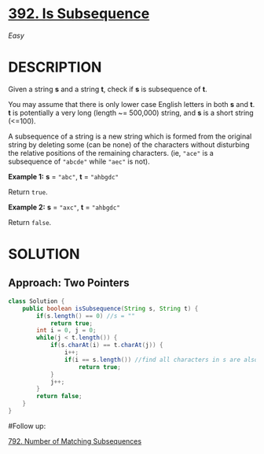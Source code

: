 # [392. Is Subsequence](https://leetcode.com/problems/is-subsequence/)

*Easy*

# DESCRIPTION

Given a string **s** and a string **t**, check if **s** is subsequence of **t**.

You may assume that there is only lower case English letters in both **s** and **t**. **t** is potentially a very long (length ~= 500,000) string, and **s** is a short string (<=100).

A subsequence of a string is a new string which is formed from the original string by deleting some (can be none) of the characters without disturbing the relative positions of the remaining characters. (ie, `"ace"` is a subsequence of `"abcde"` while `"aec"` is not).

**Example 1:**
**s** = `"abc"`, **t** = `"ahbgdc"`

Return `true`.

**Example 2:**
**s** = `"axc"`, **t** = `"ahbgdc"`

Return `false`.

# SOLUTION

## Approach: Two Pointers

```java
class Solution {
    public boolean isSubsequence(String s, String t) {
        if(s.length() == 0)	//s = ""
            return true;
        int i = 0, j = 0;
        while(j < t.length()) {
            if(s.charAt(i) == t.charAt(j)) {
                i++;
                if(i == s.length())	//find all characters in s are also in t
                    return true;
            }
            j++;
        }
        return false;
    }
}
```

#Follow up:

[792. Number of Matching Subsequences](https://leetcode.com/problems/number-of-matching-subsequences/)